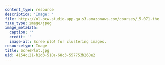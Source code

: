 ```yaml
---
content_type: resource
description: 'Image: '
file: https://ol-ocw-studio-app-qa.s3.amazonaws.com/courses/15-071-the-analytics-edge-spring-2017/4154c121b2d3518a68c3557753b268e2_ScreePlot.jpg
file_type: image/jpeg
image_metadata:
  caption: ''
  credit: ''
  image-alt: Scree plot for clustering images.
resourcetype: Image
title: ScreePlot.jpg
uid: 4154c121-b2d3-518a-68c3-557753b268e2
---
```

